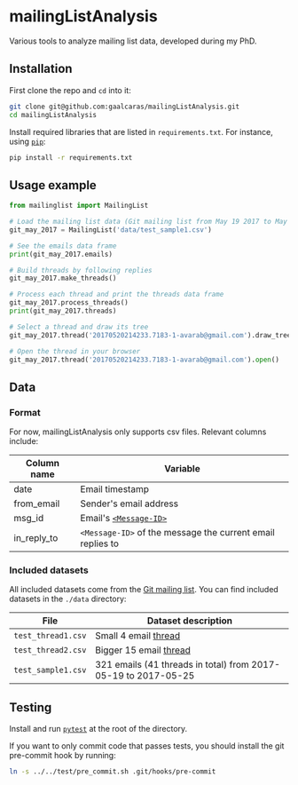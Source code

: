 # mailingListAnalysis

Various tools to analyze mailing list data, developed during my PhD.

## Installation

First clone the repo and `cd` into it:

```bash
git clone git@github.com:gaalcaras/mailingListAnalysis.git
cd mailingListAnalysis
```

Install required libraries that are listed in `requirements.txt`. For instance,
using [`pip`](https://pypi.python.org/pypi/pip):

```bash
pip install -r requirements.txt
```

## Usage example

```python
from mailinglist import MailingList

# Load the mailing list data (Git mailing list from May 19 2017 to May 25 2017)
git_may_2017 = MailingList('data/test_sample1.csv')

# See the emails data frame
print(git_may_2017.emails)

# Build threads by following replies
git_may_2017.make_threads()

# Process each thread and print the threads data frame
git_may_2017.process_threads()
print(git_may_2017.threads)

# Select a thread and draw its tree
git_may_2017.thread('20170520214233.7183-1-avarab@gmail.com').draw_tree()

# Open the thread in your browser
git_may_2017.thread('20170520214233.7183-1-avarab@gmail.com').open()
```

## Data

### Format

For now, mailingListAnalysis only supports csv files. Relevant columns include:

| Column name | Variable                                                           |
| ----        | ----                                                               |
| date        | Email timestamp                                                    |
| from_email  | Sender's email address                                             |
| msg_id      | Email's [`<Message-ID>`](https://en.wikipedia.org/wiki/Message-ID) |
| in_reply_to | `<Message-ID>` of the message the current email replies to         |

### Included datasets

All included datasets come from the [Git mailing list](https://public-inbox.org/git/). You can find included datasets in the `./data` directory:

| File | Dataset description |
| ---- | ---- |
| `test_thread1.csv` | Small 4 email [thread](https://public-inbox.org/git/20170523195132.s57ikef4romy3n3r@sigill.intra.peff.net) |
| `test_thread2.csv` | Bigger 15 email [thread](https://public-inbox.org/git/tnxy899zzu7.fsf@arm.com/) |
| `test_sample1.csv` | 321 emails (41 threads in total) from 2017-05-19 to 2017-05-25 |

## Testing

Install and run [`pytest`](https://docs.pytest.org/en/latest/) at the root of
the directory.

If you want to only commit code that passes tests, you should install the git
pre-commit hook by running:

```bash
ln -s ../../test/pre_commit.sh .git/hooks/pre-commit
```
